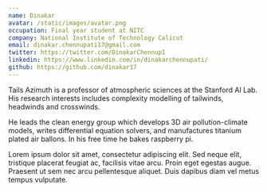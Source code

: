 ```yaml
---
name: Dinakar
avatar: /static/images/avatar.png
occupation: Final year student at NITC
company: National Institute of Technology Calicut
email: dinakar.chennupati17@gmail.com
twitter: https://twitter.com/DinakarChennup1
linkedin: https://www.linkedin.com/in/dinakarchennupati/
github: https://github.com/dinakar17
---
```


Tails Azimuth is a professor of atmospheric sciences at the Stanford AI Lab. His research interests includes complexity modelling of tailwinds, headwinds and crosswinds.

He leads the clean energy group which develops 3D air pollution-climate models, writes differential equation solvers, and manufactures titanium plated air ballons. In his free time he bakes raspberry pi.

Lorem ipsum dolor sit amet, consectetur adipiscing elit. Sed neque elit, tristique placerat feugiat ac, facilisis vitae arcu. Proin eget egestas augue. Praesent ut sem nec arcu pellentesque aliquet. Duis dapibus diam vel metus tempus vulputate.
